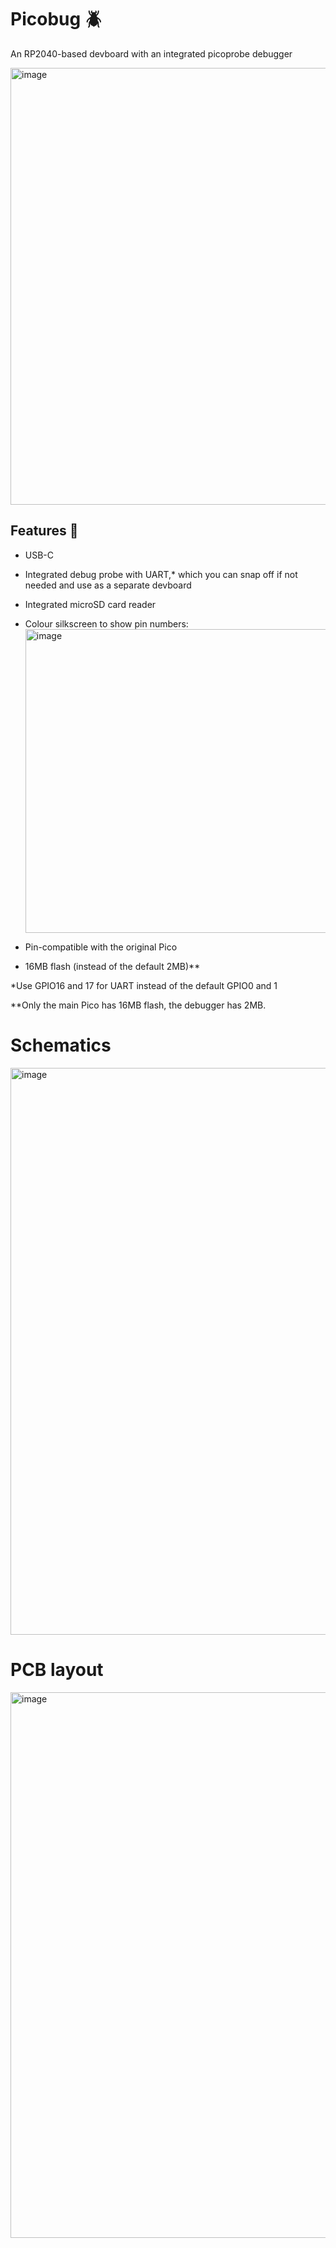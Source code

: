 # Picobug 🪲
An RP2040-based devboard with an integrated picoprobe debugger

<img width="1114" height="699" alt="image" src="https://github.com/user-attachments/assets/7615457a-1da2-48c6-b0e6-954972349fb5" />

## Features 🔧
- USB-C
- Integrated debug probe with UART,* which you can snap off if not needed and use as a separate devboard
- Integrated microSD card reader
- Colour silkscreen to show pin numbers:<img width="1231" height="486" alt="image" src="https://github.com/user-attachments/assets/4ef7062e-cd5c-42ef-9563-ff9181e19fc2" />

- Pin-compatible with the original Pico
- 16MB flash (instead of the default 2MB)**

*Use GPIO16 and 17 for UART instead of the default GPIO0 and 1

**Only the main Pico has 16MB flash, the debugger has 2MB.

# Schematics
<img width="1291" height="907" alt="image" src="https://github.com/user-attachments/assets/01ca518c-8b05-40b2-bcb7-b61d1a1e9608" />

# PCB layout
<img width="633" height="873" alt="image" src="https://github.com/user-attachments/assets/c08c6015-d12e-495b-96f5-38607b2e182d" />
